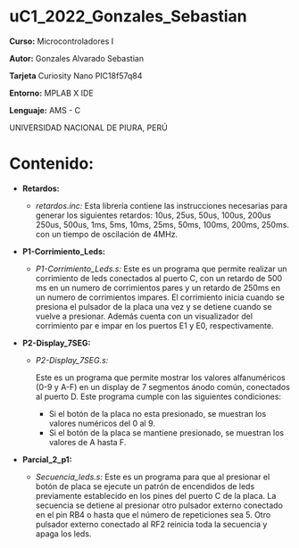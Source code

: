 # uC1_2022_Gonzales_Sebastian

**Curso:** Microcontroladores I

**Autor:** Gonzales Alvarado Sebastian

**Tarjeta** Curiosity Nano PIC18f57q84

**Entorno:** MPLAB X IDE

**Lenguaje:** AMS - C

UNIVERSIDAD NACIONAL DE PIURA, PERÚ

# **Contenido:**

 - **Retardos:**
   - *retardos.inc:*
	   Esta librería contiene las instrucciones necesarias para generar los siguientes retardos: 10us, 25us, 50us, 100us, 200us 250us, 500us, 1ms, 5ms, 10ms, 25ms, 50ms, 100ms, 200ms, 250ms. con un tiempo de oscilación de 4MHz. 
 - **P1-Corrimiento_Leds:**
	 - *P1-Corrimiento_Leds.s:*
	 Este es un programa que permite realizar un corrimiento de leds conectados al puerto C, con un retardo de 500 ms en un numero de corrimientos pares y un retardo de 250ms en un numero de corrimientos impares. El corrimiento inicia cuando se presiona el pulsador de la placa una vez y se detiene cuando se vuelve a presionar. Además cuenta con un visualizador del corrimiento par e impar en los puertos E1 y E0, respectivamente.

 - **P2-Display_7SEG:** 
	 -  *P2-Display_7SEG.s:*	
			 
		Este es un programa que permite mostrar los valores alfanuméricos (0-9 y A-F) en un display de 7 segmentos ánodo común, conectados al puerto D. Este programa cumple con las siguientes condiciones:
		- Si el botón de la placa no esta presionado, se muestran los valores numéricos del 0 al 9.
		- Si el botón de la placa se mantiene presionado, se muestran los valores de A hasta F.
- **Parcial_2_p1:** 
	 -  *Secuencia_leds.s:*	
Este es un programa para que al presionar el botón de placa se ejecute un patrón de encendidos de leds previamente establecido en los pines del puerto C de la placa. La secuencia se detiene al presionar otro pulsador externo conectado en el pin RB4 o hasta que el número de repeticiones sea 5. Otro pulsador externo conectado al RF2 reinicia toda la secuencia y apaga los leds.
